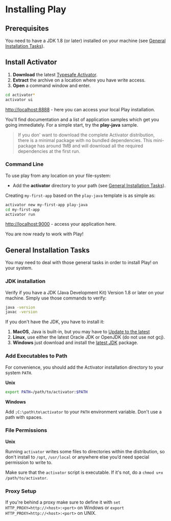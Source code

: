 <!--- Copyright (C) 2009-2015 Typesafe Inc. <http://www.typesafe.com> -->
# Installing Play

## Prerequisites

You need to have a JDK 1.8 (or later) installed on your machine (see [General Installation Tasks](#jdk-installation)).

## Install Activator

1. **Download** the latest [Typesafe Activator](http://typesafe.com/activator).
2. **Extract** the archive on a location where you have write access.
3. **Open** a command window and enter.

```bash
cd activator*
activator ui
```

[http://localhost:8888](http://localhost:8888) - here you can access your local Play installation.

You'll find documentation and a list of application samples which get you going immediately. For a simple start, try the **play-java** sample.

> If you don' want to download the complete Activator distribution, there is a minimal package with no bundled dependencies. This mini-package has around 1MB and will download all the required dependencies at the first run.

### Command Line

To use play from any location on your file-system:

* Add the **activator** directory to your path (see [General Installation Tasks](#add-executables-to-path)).

Creating `my-first-app` based on the `play-java` template is as simple as:

```bash
activator new my-first-app play-java
cd my-first-app
activator run
```

[http://localhost:9000](http://localhost:9000) - access your application here.

You are now ready to work with Play!

## General Installation Tasks

You may need to deal with those general tasks in order to install Play! on your system. 

### JDK installation

Verify if you have a JDK (Java Development Kit) Version 1.8 or later on your machine. Simply use those commands to verify:

```bash
java -version
javac -version
```

If you don't have the JDK, you have to install it:

1. **MacOS**, Java is built-in, but you may have to [Update to the latest](https://www.java.com/en/download/help/mac_install.xml)
2. **Linux**, use either the latest Oracle JDK or OpenJDK (do not use not gcj). 
3. **Windows** just download and install the [latest JDK](http://www.oracle.com/technetwork/java/javase/downloads/index.html) package.


### Add Executables to Path

For convenience, you should add the Activator installation directory to your system `PATH`.

**Unix**

```bash
export PATH=/path/to/activator:$PATH
```

**Windows**

Add `;C:\path\to\activator` to your `PATH` environment variable. Don't use a path with spaces.

### File Permissions

**Unix**

Running `activator` writes some files to directories within the distribution, so don't install to `/opt`, `/usr/local` or anywhere else you’d need special permission to write to.

Make sure that the `activator` script is executable. If it's not, do a `chmod u+x /path/to/activator`.

### Proxy Setup

If you're behind a proxy make sure to define it with `set HTTP_PROXY=http://<host>:<port>` on Windows or `export  HTTP_PROXY=http://<host>:<port>` on UNIX.

